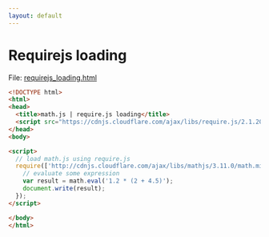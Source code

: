 ```yaml
---
layout: default
---
```


# Requirejs loading

File: [requirejs_loading.html](requirejs_loading.html)

```html
<!DOCTYPE html>
<html>
<head>
  <title>math.js | require.js loading</title>
  <script src="https://cdnjs.cloudflare.com/ajax/libs/require.js/2.1.20/require.min.js"></script>
</head>
<body>

<script>
  // load math.js using require.js
  require(['http://cdnjs.cloudflare.com/ajax/libs/mathjs/3.11.0/math.min.js'], function (math) {
    // evaluate some expression
    var result = math.eval('1.2 * (2 + 4.5)');
    document.write(result);
  });
</script>

</body>
</html>
```

<!-- Note: This file is automatically generated. Changes made in this file will be overridden. -->

